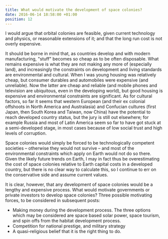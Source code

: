 ```yaml
---
title: What would motivate the development of space colonies?
date: 2016-06-14 18:58:00 +01:00
position: 12
---
```


I would argue that orbital colonies are feasible, given current technology and physics, or reasonable extensions of it; and that the long run cost is not overly expensive.

It should be borne in mind that, as countries develop and with modern manufacturing, "stuff" becomes so cheap as to be often disposable. What remains expensive is what they are not making any more of (especially land), and increasingly the constraints on development and living standards are environmental and cultural. When I was young housing was relatively cheap, but consumer durables and automobiles were expensive (and unreliable). Now the latter are cheap and reliable (and mobile phones and television are ubiquitous, even in the developing world), but good housing is expensive and environmental constraints are significant. As for cultural factors, so far it seems that western European (and their ex colonial offshoots in North America and Australasia) and Confucian cultures (first Japan, then South Korea and Taiwan, now China) have the potential to reach developed country status, but the jury is still out elsewhere; for example Russia and most of Latin America seem so far to have got stuck at a semi-developed stage, in most cases because of low social trust and high levels of corruption.

Space colonies would simply be forced to be technologically competent societies – otherwise they would not survive – and most of the environmental constraints which apply on Earth would not do so there. Given the likely future trends on Earth, I may in fact thus be overestimating the cost of space colonies relative to Earth capital costs in a developed country, but there is no clear way to calculate this, so I continue to err on the conservative side and assume current values.

It is clear, however, that any development of space colonies would be a lengthy and expensive process. What would motivate governments or private investors to develop space colonies? Three possible motivating forces, to be considered in subsequent posts:

- Making money during the development process. The three options which may be considered are space based solar power, space tourism, and spin offs from the habitat development process.
- Competition for national prestige, and military strategy
- A quasi-religious belief that it is the right thing to do.

